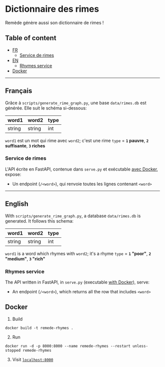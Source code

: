 # Dictionnaire des rimes

Remède génère aussi son dictionnaire de rimes !

## Table of content
- [FR](#français)
  - [Service de rimes](#service-de-rimes)
- [EN](#english)
    - [Rhymes service](#rhymes-service)
- [Docker](#docker)

---

## Français

Grâce à `scripts/generate_rime_graph.py`, une base `data/rimes.db` est générée. Elle suit le schéma si-dessous:

| word1  | word2  | type |
|--------|--------|------|
| string | string | int  |

`word1` est un mot qui rime avec `word2`; c'est une rime `type` = **`1` pauvre**, **`2` suffisante**, **`3` riches**

### Service de rimes

L'API écrite en FastAPI, contenue dans `serve.py` et exécutable [avec Docker](#docker), expose:
- Un endpoint (`/<word>`), qui renvoie toutes les lignes contenant `<word>`

---

## English

With `scripts/generate_rime_graph.py`, a database `data/rimes.db` is generated. It follows this schema:

| word1  | word2  | type |
|--------|--------|------|
| string | string | int  |

`word1` is a word which rhymes with `word2`; it's a rhyme `type` = **`1` "poor"**, **`2` "medium"**, **`3` "rich"**

### Rhymes service

The API written in FastAPI, in `serve.py` (executable [with Docker](#docker)), serve:
- An endpoint (`/<word>`), which returns all the row that includes `<word>`

## Docker

1. Build
```shell
docker build -t remede-rhymes .
```
2. Run
```shell
docker run -d -p 8000:8000 --name remede-rhymes --restart unless-stopped remede-rhymes
```
3. Visit [`localhost:8000`](http://localhost:8000)
